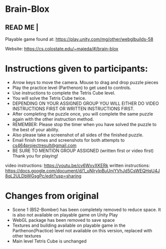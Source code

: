 # Brain-Blox

READ ME	|
---------
Playable game found at: https://play.unity.com/mg/other/webglbuilds-58

Website: https://cs.colostate.edu/~majeda/#/brain-blox

# Instructions given to participants:
* Arrow keys to move the camera. Mouse to drag and drop puzzle pieces 
* Play the practice level (Parthenon) to get used to controls. 
* Use instructions to complete the Tetris Cube level. 
* You will solve the Tetris Cube twice. 
* DEPENDING ON YOUR ASSIGNED GROUP YOU WILL EITHER DO VIDEO INSTRUCTIONS FIRST OR WRITTEN INSTRUCTIONS FIRST. 
* After completing the puzzle once, you will complete the same puzzle again with the other instruction method. 
* REMEMBER: Please stop the timer when you have solved the puzzle to the best of your ability. 
* Also please take a screenshot of all sides of the finished puzzle. 
* Email finish times and screenshots for both attempts to cs464projectresult@gmail.com 
* BE SURE TO MENTION GROUP ASSIGNED (written first or video first) Thank you for playing!

video instructions: https://youtu.be/cv6WxvXKERk 
written instructions: https://docs.google.com/document/d/1_uNIrylpBuUnjYVhJd5CsWEQHqU4J8qL2ULDbWGsgPc/edit?usp=sharing 

# Changes from original 
* Scene 1 (B52-Bomber) has been completely removed to reduce space. It is also not available on playable game on Unity Play
* WebGL package has been removed to save space
* Textures and building available on playable game in the Parthenon(Practice) level not available on this version, replaced with other textures
* Main level Tetris Cube is unchanged
